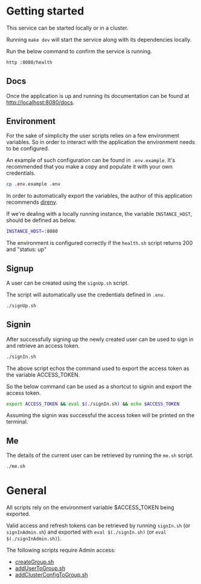 # Getting started

This service can be started locally or in a cluster.

Running `make dev` will start the service along with its dependencies locally.

Run the below command to confirm the service is running.

```sh
http :8080/health
```

## Docs

Once the application is up and running its documentation can be found
at [http://localhost:8080/docs](http://localhost:8080/docs).

## Environment

For the sake of simplicity the user scripts relies on a few environment variables. So in order to interact with the
application the environment needs to be configured.

An example of such configuration can be found in `.env.example`. It's recommended that you make a copy and populate it with your own
credentials.

```sh
cp .env.example .env
```

In order to automatically export the variables, the author of this application recommends [direnv](https://direnv.net/).

If we're dealing with a locally running instance, the variable `INSTANCE_HOST`, should be defined as below.

```sh
INSTANCE_HOST=:8080
```

The environment is configured correctly if the `health.sh` script returns 200 and "status: up"

## Signup

A user can be created using the `signUp.sh` script.

The script will automatically use the credentials defined in `.env`.

```sh
./signUp.sh
```

## Signin

After successfully signing up the newly created user can be used to sign in and retrieve an access token.

```sh
./signIn.sh
```

The above script echos the command used to export the access token as the variable ACCESS_TOKEN.

So the below command can be used as a shortcut to signin and export the access token.

```sh
export ACCESS_TOKEN && eval $(./signIn.sh) && echo $ACCESS_TOKEN
```

Assuming the signin was successful the access token will be printed on the terminal.

## Me

The details of the current user can be retrieved by running the `me.sh` script.

```sh
./me.sh
```

# General

All scripts rely on the environment variable $ACCESS_TOKEN being exported.

Valid access and refresh tokens can be retrieved by running `signIn.sh` (or `signInAdmin.sh`) and exported
with `eval $(./signIn.sh)` (or `eval $(./signInAdmin.sh)`).

The following scripts require Admin access:

* [createGroup.sh](createGroup.sh)
* [addUserToGroup.sh](addUserToGroup.sh)
* [addClusterConfigToGroup.sh](addClusterConfigToGroup.sh)
